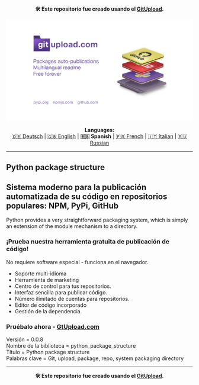 <p align="center"><b>🛠️ Este repositorio fue creado usando el <a href="https://gitupload.com">GitUpload</a>.</b></p>
<p align="center"><a href="https://gitupload.com"><img src="https://github.com/markolofsen/python_package_structure//blob/master/.banners/banner_es.jpg?raw=1" /></a></p>
<p align="center"><b>Languages:</b><br /><a href="https://github.com/markolofsen/python_package_structure/blob/master/README_de.md">🇩🇪 Deutsch</a> | <a href="https://github.com/markolofsen/python_package_structure/blob/master/README.md">🇬🇧 English</a> | <b>🇪🇸 Spanish</b> | <a href="https://github.com/markolofsen/python_package_structure/blob/master/README_fr.md">🇫🇷 French</a> | <a href="https://github.com/markolofsen/python_package_structure/blob/master/README_it.md">🇮🇹 Italian</a> | <a href="https://github.com/markolofsen/python_package_structure/blob/master/README_ru.md">🇷🇺 Russian</a></p>

---

## Python package structure
## Sistema moderno para la publicación automatizada de su código en repositorios populares: NPM, PyPi, GitHub

Python provides a very straightforward packaging system, which is simply an extension of the module mechanism to a directory.

### ¡Prueba nuestra herramienta gratuita de publicación de código!

No requiere software especial - funciona en el navegador.

* Soporte multi-idioma
* Herramienta de marketing
* Centro de control para tus repositorios.
* Interfaz sencilla para publicar código.
* Número ilimitado de cuentas para repositorios.
* Editor de código incorporado
* Gestión de la dependencia.

### Pruébalo ahora - <a href="https://gitupload.com">GtUpload.com</a>

Versión = 0.0.8 <br />
Nombre de la biblioteca = python_package_structure <br />
Título = Python package structure <br />
Palabras clave = Git,  upload,  package,  repo, system packaging directory <br />

---

<p align="center"><b>🛠️ Este repositorio fue creado usando el <a href="https://gitupload.com">GitUpload</a>.</b></p>